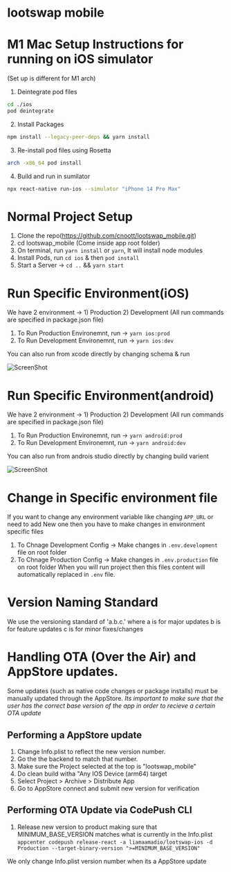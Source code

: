 # lootswap mobile

# M1 Mac Setup Instructions for running on iOS simulator
(Set up is different for M1 arch)

1. Deintegrate pod files
```bash
cd ./ios
pod deintegrate
```

2. Install Packages
```bash
npm install --legacy-peer-deps && yarn install
```

3. Re-install pod files using Rosetta
```bash
arch -x86_64 pod install
```

4. Build and run in sumilator
```bash
npx react-native run-ios --simulator "iPhone 14 Pro Max"
```

# Normal Project Setup
1. Clone the repo(https://github.com/cnoott/lootswap_mobile.git)
2. cd lootswap_mobile (Come inside app root folder)
3. On terminal, run `yarn install` or `yarn`, It will install node modules
4. Install Pods, run `cd ios` & then `pod install`
5. Start a Server -> `cd ..` && `yarn start`

# Run Specific Environment(iOS)
We have 2 environment -> 1) Production 2) Development
(All run commands are specified in package.json file)

1. To Run Production Environemnt, run -> `yarn ios:prod`
2. To Run Development Environemnt, run -> `yarn ios:dev`

You can also run from xcode directly by changing schema & run

![ScreenShot](https://i.postimg.cc/k43tjWpg/Screenshot-2023-02-21-at-2-59-18-PM.png)

# Run Specific Environment(android)
We have 2 environment -> 1) Production 2) Development
(All run commands are specified in package.json file)
1. To Run Production Environemnt, run -> `yarn android:prod`
2. To Run Development Environemnt, run -> `yarn android:dev`

You can also run from androis studio directly by changing build varient

![ScreenShot](https://i.postimg.cc/XvzXhd1C/Screenshot-2023-02-21-at-3-11-24-PM.png)

# Change in Specific environment file
If you want to change any environment variable like changing `APP_URL` or need to add New one then you have to make changes in environment specific files

1. To Chnage Development Config -> Make changes in `.env.development` file on root folder
2. To Chnage Production Config -> Make changes in `.env.production` file on root folder
When you will run project then this files content will automatically replaced in `.env` file.


# Version Naming Standard
We use the versioning standard of 'a.b.c.' where
a is for major updates
b is for feature updates
c is for minor fixes/changes

# Handling OTA (Over the Air) and AppStore updates.
Some updates (such as native code changes or package installs) must be manually updated through the AppStore.
*Its important to make sure that the user has the correct base version of the app in order to recieve a certain OTA update*

## Performing a AppStore update
1. Change Info.plist to reflect the new version number.
2. Go the the backend to match that number.
3. Make sure the Project selected at the top is "lootswap_mobile"
4. Do clean build witha "Any IOS Device (arm64) target
5. Select Project > Archive > Distribute App
6. Go to AppStore connect and submit new version for verification

## Performing OTA Update via CodePush CLI
1. Release new version to product making sure that MINIMUM_BASE_VERSION matches what is currently in the Info.plist
`appcenter codepush release-react -a liamaamadio/lootswap-ios -d Production --target-binary-version ">=MINIMUM_BASE_VERSION"`

We only change Info.plist version number when its a AppStore update
